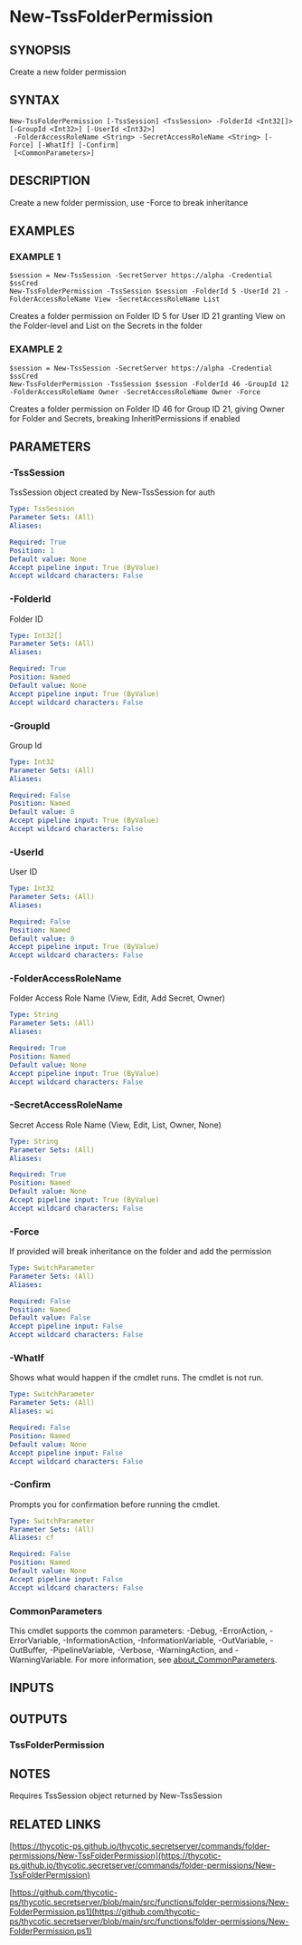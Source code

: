 # New-TssFolderPermission

## SYNOPSIS
Create a new folder permission

## SYNTAX

```
New-TssFolderPermission [-TssSession] <TssSession> -FolderId <Int32[]> [-GroupId <Int32>] [-UserId <Int32>]
 -FolderAccessRoleName <String> -SecretAccessRoleName <String> [-Force] [-WhatIf] [-Confirm]
 [<CommonParameters>]
```

## DESCRIPTION
Create a new folder permission, use -Force to break inheritance

## EXAMPLES

### EXAMPLE 1
```
$session = New-TssSession -SecretServer https://alpha -Credential $ssCred
New-TssFolderPermission -TssSession $session -FolderId 5 -UserId 21 -FolderAccessRoleName View -SecretAccessRoleName List
```

Creates a folder permission on Folder ID 5 for User ID 21 granting View on the Folder-level and List on the Secrets in the folder

### EXAMPLE 2
```
$session = New-TssSession -SecretServer https://alpha -Credential $ssCred
New-TssFolderPermission -TssSession $session -FolderId 46 -GroupId 12 -FolderAccessRoleName Owner -SecretAccessRoleName Owner -Force
```

Creates a folder permission on Folder ID 46 for Group ID 21, giving Owner for Folder and Secrets, breaking InheritPermissions if enabled

## PARAMETERS

### -TssSession
TssSession object created by New-TssSession for auth

```yaml
Type: TssSession
Parameter Sets: (All)
Aliases:

Required: True
Position: 1
Default value: None
Accept pipeline input: True (ByValue)
Accept wildcard characters: False
```

### -FolderId
Folder ID

```yaml
Type: Int32[]
Parameter Sets: (All)
Aliases:

Required: True
Position: Named
Default value: None
Accept pipeline input: True (ByValue)
Accept wildcard characters: False
```

### -GroupId
Group Id

```yaml
Type: Int32
Parameter Sets: (All)
Aliases:

Required: False
Position: Named
Default value: 0
Accept pipeline input: True (ByValue)
Accept wildcard characters: False
```

### -UserId
User ID

```yaml
Type: Int32
Parameter Sets: (All)
Aliases:

Required: False
Position: Named
Default value: 0
Accept pipeline input: True (ByValue)
Accept wildcard characters: False
```

### -FolderAccessRoleName
Folder Access Role Name (View, Edit, Add Secret, Owner)

```yaml
Type: String
Parameter Sets: (All)
Aliases:

Required: True
Position: Named
Default value: None
Accept pipeline input: True (ByValue)
Accept wildcard characters: False
```

### -SecretAccessRoleName
Secret Access Role Name (View, Edit, List, Owner, None)

```yaml
Type: String
Parameter Sets: (All)
Aliases:

Required: True
Position: Named
Default value: None
Accept pipeline input: True (ByValue)
Accept wildcard characters: False
```

### -Force
If provided will break inheritance on the folder and add the permission

```yaml
Type: SwitchParameter
Parameter Sets: (All)
Aliases:

Required: False
Position: Named
Default value: False
Accept pipeline input: False
Accept wildcard characters: False
```

### -WhatIf
Shows what would happen if the cmdlet runs.
The cmdlet is not run.

```yaml
Type: SwitchParameter
Parameter Sets: (All)
Aliases: wi

Required: False
Position: Named
Default value: None
Accept pipeline input: False
Accept wildcard characters: False
```

### -Confirm
Prompts you for confirmation before running the cmdlet.

```yaml
Type: SwitchParameter
Parameter Sets: (All)
Aliases: cf

Required: False
Position: Named
Default value: None
Accept pipeline input: False
Accept wildcard characters: False
```

### CommonParameters
This cmdlet supports the common parameters: -Debug, -ErrorAction, -ErrorVariable, -InformationAction, -InformationVariable, -OutVariable, -OutBuffer, -PipelineVariable, -Verbose, -WarningAction, and -WarningVariable. For more information, see [about_CommonParameters](http://go.microsoft.com/fwlink/?LinkID=113216).

## INPUTS

## OUTPUTS

### TssFolderPermission
## NOTES
Requires TssSession object returned by New-TssSession

## RELATED LINKS

[https://thycotic-ps.github.io/thycotic.secretserver/commands/folder-permissions/New-TssFolderPermission](https://thycotic-ps.github.io/thycotic.secretserver/commands/folder-permissions/New-TssFolderPermission)

[https://github.com/thycotic-ps/thycotic.secretserver/blob/main/src/functions/folder-permissions/New-FolderPermission.ps1](https://github.com/thycotic-ps/thycotic.secretserver/blob/main/src/functions/folder-permissions/New-FolderPermission.ps1)

